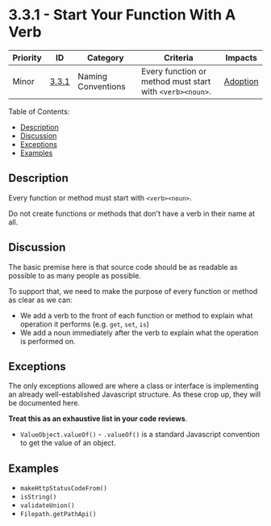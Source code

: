 # 3.3.1 - Start Your Function With A Verb

Priority | ID | Category | Criteria | Impacts
---------|----|----------|----------|--------
Minor | [3.3.1] | Naming Conventions | Every function or method must start with `<verb><noun>`. | [Adoption][ADOPTION]

Table of Contents:

- [Description](#description)
- [Discussion](#discussion)
- [Exceptions](#exceptions)
- [Examples](#examples)

## Description

Every function or method must start with `<verb><noun>`.

Do not create functions or methods that don't have a verb in their name at all.

## Discussion

The basic premise here is that source code should be as readable as possible to as many people as possible.

To support that, we need to make the purpose of every function or method as clear as we can:

* We add a verb to the front of each function or method to explain what operation it performs (e.g. `get`, `set`, `is`)
* We add a noun immediately after the verb to explain what the operation is performed on.

## Exceptions

The only exceptions allowed are where a class or interface is implementing an already well-established Javascript structure. As these crop up, they will be documented here.

**Treat this as an exhaustive list in your code reviews**.

* `ValueObject.valueOf()` - `.valueOf()` is a standard Javascript convention to get the value of an object.

## Examples

* `makeHttpStatusCodeFrom()`
* `isString()`
* `validateUnion()`
* `Filepath.getPathApi()`

[ADOPTION]: ../../impacted-areas/ADOPTION.md
[CONTRIBUTIONS]: ../../impacted-areas/CONTRIBUTIONS.md
[CORRECTNESS]: ../../impacted-areas/CORRECTNESS.md
[GOVERNANCE]: ../../impacted-areas/GOVERNANCE.md
[PROJECT-MAINTENANCE]: ../../impacted-areas/PROJECT-MAINTENANCE.md
[ROBUSTNESS]: ../../impacted-areas/ROBUSTNESS.md
[SECURITY]: ../../impacted-areas/SECURITY.md
[TESTABILITY]: ../../impacted-areas/TESTABILITY.md
[3.3.1]: ./3.3.1.md